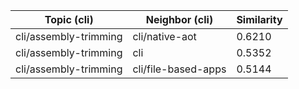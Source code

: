 | Topic (cli) | Neighbor (cli) | Similarity |
|-------------|-------------------|------------|
| cli/assembly-trimming | cli/native-aot | 0.6210 |
| cli/assembly-trimming | cli | 0.5352 |
| cli/assembly-trimming | cli/file-based-apps | 0.5144 |
